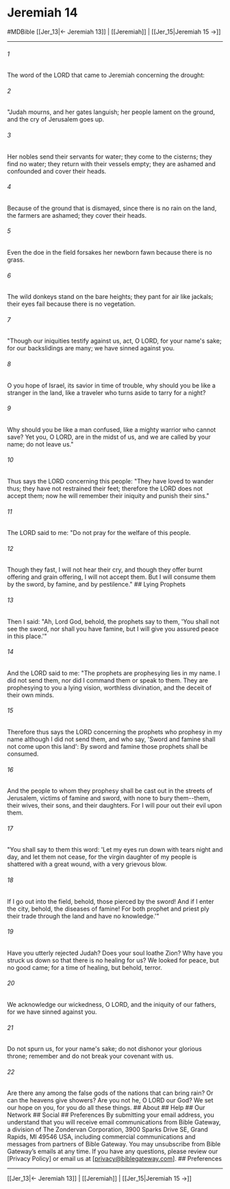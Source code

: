 # Jeremiah 14
#MDBible
[[Jer_13|← Jeremiah 13]] | [[Jeremiah]] | [[Jer_15|Jeremiah 15 →]]

***


###### 1 
The word of the LORD that came to Jeremiah concerning the drought: 

###### 2 
"Judah mourns, and her gates languish; her people lament on the ground, and the cry of Jerusalem goes up. 

###### 3 
Her nobles send their servants for water; they come to the cisterns; they find no water; they return with their vessels empty; they are ashamed and confounded and cover their heads. 

###### 4 
Because of the ground that is dismayed, since there is no rain on the land, the farmers are ashamed; they cover their heads. 

###### 5 
Even the doe in the field forsakes her newborn fawn because there is no grass. 

###### 6 
The wild donkeys stand on the bare heights; they pant for air like jackals; their eyes fail because there is no vegetation. 

###### 7 
"Though our iniquities testify against us, act, O LORD, for your name's sake; for our backslidings are many; we have sinned against you. 

###### 8 
O you hope of Israel, its savior in time of trouble, why should you be like a stranger in the land, like a traveler who turns aside to tarry for a night? 

###### 9 
Why should you be like a man confused, like a mighty warrior who cannot save? Yet you, O LORD, are in the midst of us, and we are called by your name; do not leave us." 

###### 10 
Thus says the LORD concerning this people: "They have loved to wander thus; they have not restrained their feet; therefore the LORD does not accept them; now he will remember their iniquity and punish their sins." 

###### 11 
The LORD said to me: "Do not pray for the welfare of this people. 

###### 12 
Though they fast, I will not hear their cry, and though they offer burnt offering and grain offering, I will not accept them. But I will consume them by the sword, by famine, and by pestilence." ## Lying Prophets 

###### 13 
Then I said: "Ah, Lord God, behold, the prophets say to them, 'You shall not see the sword, nor shall you have famine, but I will give you assured peace in this place.'" 

###### 14 
And the LORD said to me: "The prophets are prophesying lies in my name. I did not send them, nor did I command them or speak to them. They are prophesying to you a lying vision, worthless divination, and the deceit of their own minds. 

###### 15 
Therefore thus says the LORD concerning the prophets who prophesy in my name although I did not send them, and who say, 'Sword and famine shall not come upon this land': By sword and famine those prophets shall be consumed. 

###### 16 
And the people to whom they prophesy shall be cast out in the streets of Jerusalem, victims of famine and sword, with none to bury them--them, their wives, their sons, and their daughters. For I will pour out their evil upon them. 

###### 17 
"You shall say to them this word: 'Let my eyes run down with tears night and day, and let them not cease, for the virgin daughter of my people is shattered with a great wound, with a very grievous blow. 

###### 18 
If I go out into the field, behold, those pierced by the sword! And if I enter the city, behold, the diseases of famine! For both prophet and priest ply their trade through the land and have no knowledge.'" 

###### 19 
Have you utterly rejected Judah? Does your soul loathe Zion? Why have you struck us down so that there is no healing for us? We looked for peace, but no good came; for a time of healing, but behold, terror. 

###### 20 
We acknowledge our wickedness, O LORD, and the iniquity of our fathers, for we have sinned against you. 

###### 21 
Do not spurn us, for your name's sake; do not dishonor your glorious throne; remember and do not break your covenant with us. 

###### 22 
Are there any among the false gods of the nations that can bring rain? Or can the heavens give showers? Are you not he, O LORD our God? We set our hope on you, for you do all these things. ## About ## Help ## Our Network ## Social ## Preferences By submitting your email address, you understand that you will receive email communications from Bible Gateway, a division of The Zondervan Corporation, 3900 Sparks Drive SE, Grand Rapids, MI 49546 USA, including commercial communications and messages from partners of Bible Gateway. You may unsubscribe from Bible Gateway&rsquo;s emails at any time. If you have any questions, please review our [Privacy Policy] or email us at [privacy@biblegateway.com]. ## Preferences

***

[[Jer_13|← Jeremiah 13]] | [[Jeremiah]] | [[Jer_15|Jeremiah 15 →]]
